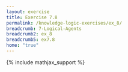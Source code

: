 ```yaml
---
layout: exercise
title: Exercise 7.8
permalink: /knowledge-logic-exercises/ex_8/
breadcrumb: 7-Logical-Agents
breadcrumb2: ex_8
breadcrumb5: ex7.8
home: "true"
---
```


{% include mathjax_support %}


